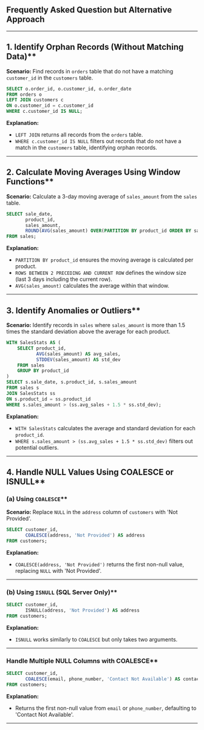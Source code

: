 ## Frequently Asked Question but Alternative Approach
---

## 1. Identify Orphan Records (Without Matching Data)**  
**Scenario:** Find records in `orders` table that do not have a matching `customer_id` in the `customers` table.

```sql
SELECT o.order_id, o.customer_id, o.order_date
FROM orders o
LEFT JOIN customers c
ON o.customer_id = c.customer_id
WHERE c.customer_id IS NULL;
```

  **Explanation:**
- `LEFT JOIN` returns all records from the `orders` table.
- `WHERE c.customer_id IS NULL` filters out records that do not have a match in the `customers` table, identifying orphan records.

---

##  2. Calculate Moving Averages Using Window Functions**  
**Scenario:** Calculate a 3-day moving average of `sales_amount` from the `sales` table.

```sql
SELECT sale_date, 
       product_id,
       sales_amount,
       ROUND(AVG(sales_amount) OVER(PARTITION BY product_id ORDER BY sale_date ROWS BETWEEN 2 PRECEDING AND CURRENT ROW), 2) AS moving_avg
FROM sales;
```

  **Explanation:**
- `PARTITION BY product_id` ensures the moving average is calculated per product.
- `ROWS BETWEEN 2 PRECEDING AND CURRENT ROW` defines the window size (last 3 days including the current row).
- `AVG(sales_amount)` calculates the average within that window.

---

## 3. Identify Anomalies or Outliers**  
**Scenario:** Identify records in `sales` where `sales_amount` is more than 1.5 times the standard deviation above the average for each product.

```sql
WITH SalesStats AS (
    SELECT product_id,
           AVG(sales_amount) AS avg_sales,
           STDDEV(sales_amount) AS std_dev
    FROM sales
    GROUP BY product_id
)
SELECT s.sale_date, s.product_id, s.sales_amount
FROM sales s
JOIN SalesStats ss
ON s.product_id = ss.product_id
WHERE s.sales_amount > (ss.avg_sales + 1.5 * ss.std_dev);
```

  **Explanation:**
- `WITH SalesStats` calculates the average and standard deviation for each `product_id`.
- `WHERE s.sales_amount > (ss.avg_sales + 1.5 * ss.std_dev)` filters out potential outliers.

---

##  4. Handle NULL Values Using COALESCE or ISNULL**  
### (a) Using `COALESCE`**  
**Scenario:** Replace `NULL` in the `address` column of `customers` with 'Not Provided'.

```sql
SELECT customer_id,
       COALESCE(address, 'Not Provided') AS address
FROM customers;
```

  **Explanation:**
- `COALESCE(address, 'Not Provided')` returns the first non-null value, replacing `NULL` with 'Not Provided'.

---

###  (b) Using `ISNULL` (SQL Server Only)**  
```sql
SELECT customer_id,
       ISNULL(address, 'Not Provided') AS address
FROM customers;
```

  **Explanation:**
- `ISNULL` works similarly to `COALESCE` but only takes two arguments.

---

###  Handle Multiple NULL Columns with COALESCE**
```sql
SELECT customer_id,
       COALESCE(email, phone_number, 'Contact Not Available') AS contact_info
FROM customers;
```
  **Explanation:**
- Returns the first non-null value from `email` or `phone_number`, defaulting to 'Contact Not Available'.

---
